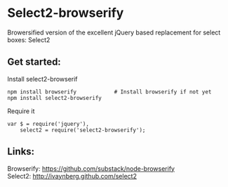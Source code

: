Select2-browserify
=================
Browersified version of the excellent jQuery based replacement for select boxes:
Select2

Get started:
------------
Install select2-browserif

    npm install browserify            # Install browserify if not yet
    npm install select2-browserify

Require it

    var $ = require('jquery'),
        select2 = require('select2-browserify');


Links:
-----
Browserify: https://github.com/substack/node-browserify  
Select2: http://ivaynberg.github.com/select2
